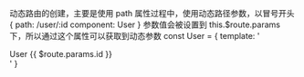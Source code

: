 动态路由的创建，主要是使用 path 属性过程中，使用动态路径参数，以冒号开头
{
    path: /user/:id
    component: User
}
参数值会被设置到 this.$route.params 下，所以通过这个属性可以获取到动态参数
const User = {
    template: '<div>User {{ $route.params.id }}</div>'
}
